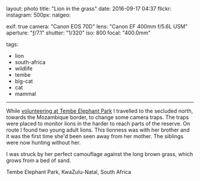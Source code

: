 layout: photo
title: "Lion in the grass"
date: 2016-09-17 04:37
flickr:
instagram:
500px:
natgeo:

exif: true
camera: "Canon EOS 70D"
lens: "Canon EF 400mm f/5.6L USM"
aperture: "ƒ/7.1"
shutter: "1/320"
iso: 800
focal: "400.0mm"

tags:
- lion
- south-africa
- wildlife
- tembe
- big-cat
- cat
- mammal
---

While [volunteering at Tembe Elephant Park](https://sam-and-paul.com/tembe-elephant-park/) I travelled to the secluded north, towards the Mozambique border, to change some camera traps. The traps were placed to monitor lions in the harder to reach parts of the reserve. On route I found two young adult lions. This lionness was with her brother and it was the first time she'd been seen away from her mother. The siblings were now hunting without her.

I was struck by her perfect camouflage against the long brown grass, which grows from a bed of sand.

Tembe Elephant Park, KwaZulu-Natal, South Africa
